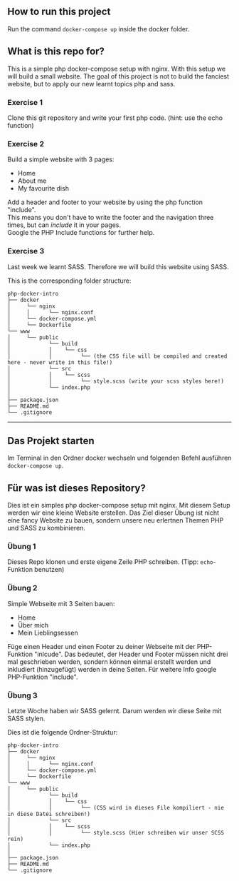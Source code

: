 
## How to run this project
Run the command `docker-compose up` inside the docker folder.

## What is this repo for?
This is a simple php docker-compose setup with nginx.
With this setup we will build a small website.
The goal of this project is not to build the fanciest website, but to apply our new learnt topics php and sass.

### Exercise 1
Clone this git repository and write your first php code.
(hint: use the echo function)

### Exercise 2
Build a simple website with 3 pages:
- Home
- About me
- My favourite dish

Add a header and footer to your website by using the php function "include".  
This means you don't have to write the footer and the navigation three times, but can *include* it in your pages.  
Google the PHP Include functions for further help.  


### Exercise 3
Last week we learnt SASS. Therefore we will build this website using SASS.

This is the corresponding folder structure:

```
php-docker-intro   
├── docker  
│     └── nginx  
│     │      └── nginx.conf  
│     └── docker-compose.yml   
│     └── Dockerfile  
└── www  
│     └── public  
│            └── build  
│            │    └── css  
│            │         └── (the CSS file will be compiled and created here - never write in this file!)  
│            └── src  
│            │    └── scss  
│            │         └── style.scss (write your scss styles here!)  
│            └── index.php  
│  
├── package.json  
├── README.md  
└── .gitignore  
```


---------


## Das Projekt starten
Im Terminal in den Ordner docker wechseln und folgenden Befehl ausführen `docker-compose up`.

## Für was ist dieses Repository?
Dies ist ein simples php docker-compose setup mit nginx.
Mit diesem Setup werden wir eine kleine Website erstellen.
Das Ziel dieser Übung ist nicht eine fancy Website zu bauen, sondern unsere neu erlertnen Themen PHP und SASS zu kombinieren. 

### Übung 1
Dieses Repo klonen und erste eigene Zeile PHP schreiben.
(Tipp: `echo`-Funktion benutzen)

### Übung 2
Simple Webseite mit 3 Seiten bauen:
- Home
- Über mich
- Mein Lieblingsessen

Füge einen Header und einen Footer zu deiner Webseite mit der PHP-Funktion "inlcude".
Das bedeutet, der Header und Footer müssen nicht drei mal geschrieben werden, sondern können einmal erstellt werden und inkludiert (hinzugefügt) werden in deine Seiten.
Für weitere Info google PHP-Funktion "include".


### Übung 3
Letzte Woche haben wir SASS gelernt. Darum werden wir diese Seite mit SASS stylen.

Dies ist die folgende Ordner-Struktur:

```
php-docker-intro   
├── docker  
│     └── nginx  
│     │      └── nginx.conf  
│     └── docker-compose.yml   
│     └── Dockerfile  
└── www  
│     └── public  
│            └── build  
│            │    └── css  
│            │         └── (CSS wird in dieses File kompiliert - nie in diese Datei schreiben!)  
│            └── src  
│            │    └── scss  
│            │         └── style.scss (Hier schreiben wir unser SCSS rein)  
│            └── index.php  
│  
├── package.json  
├── README.md  
└── .gitignore  
```


